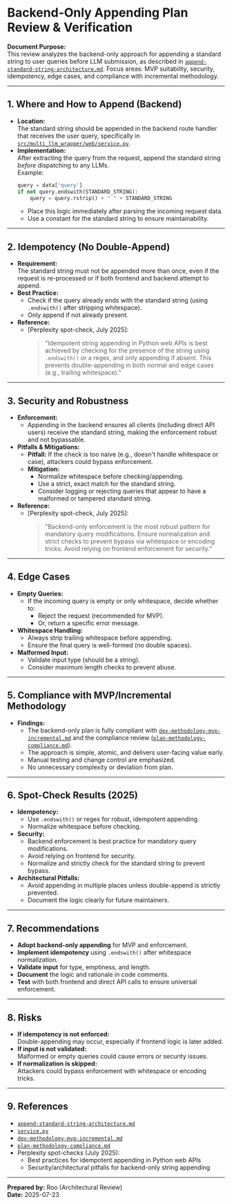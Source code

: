 # Backend-Only Appending Plan Review & Verification

**Document Purpose:**  
This review analyzes the backend-only approach for appending a standard string to user queries before LLM submission, as described in [`append-standard-string-architecture.md`](../append-standard-string-architecture.md). Focus areas: MVP suitability, security, idempotency, edge cases, and compliance with incremental methodology.

---

## 1. Where and How to Append (Backend)

- **Location:**  
  The standard string should be appended in the backend route handler that receives the user query, specifically in [`src/multi_llm_wrapper/web/service.py`](../../src/multi_llm_wrapper/web/service.py).
- **Implementation:**  
  After extracting the query from the request, append the standard string _before_ dispatching to any LLMs.  
  Example:
  ```python
  query = data['query']
  if not query.endswith(STANDARD_STRING):
      query = query.rstrip() + " " + STANDARD_STRING
  ```
  - Place this logic immediately after parsing the incoming request data.
  - Use a constant for the standard string to ensure maintainability.

---

## 2. Idempotency (No Double-Append)

- **Requirement:**  
  The standard string must not be appended more than once, even if the request is re-processed or if both frontend and backend attempt to append.
- **Best Practice:**  
  - Check if the query already ends with the standard string (using `.endswith()` after stripping whitespace).
  - Only append if not already present.
- **Reference:**  
  - [Perplexity spot-check, July 2025]:  
    > "Idempotent string appending in Python web APIs is best achieved by checking for the presence of the string using `.endswith()` or a regex, and only appending if absent. This prevents double-appending in both normal and edge cases (e.g., trailing whitespace)."

---

## 3. Security and Robustness

- **Enforcement:**  
  - Appending in the backend ensures all clients (including direct API users) receive the standard string, making the enforcement robust and not bypassable.
- **Pitfalls & Mitigations:**  
  - **Pitfall:** If the check is too naive (e.g., doesn't handle whitespace or case), attackers could bypass enforcement.
  - **Mitigation:**  
    - Normalize whitespace before checking/appending.
    - Use a strict, exact match for the standard string.
    - Consider logging or rejecting queries that appear to have a malformed or tampered standard string.
- **Reference:**  
  - [Perplexity spot-check, July 2025]:  
    > "Backend-only enforcement is the most robust pattern for mandatory query modifications. Ensure normalization and strict checks to prevent bypass via whitespace or encoding tricks. Avoid relying on frontend enforcement for security."

---

## 4. Edge Cases

- **Empty Queries:**  
  - If the incoming query is empty or only whitespace, decide whether to:
    - Reject the request (recommended for MVP).
    - Or, return a specific error message.
- **Whitespace Handling:**  
  - Always strip trailing whitespace before appending.
  - Ensure the final query is well-formed (no double spaces).
- **Malformed Input:**  
  - Validate input type (should be a string).
  - Consider maximum length checks to prevent abuse.

---

## 5. Compliance with MVP/Incremental Methodology

- **Findings:**  
  - The backend-only plan is fully compliant with [`dev-methodology-mvp-incremental.md`](../../dev-methodology-mvp-incremental.md) and the compliance review ([`plan-methodology-compliance.md`](plan-methodology-compliance.md)).
  - The approach is simple, atomic, and delivers user-facing value early.
  - Manual testing and change control are emphasized.
  - No unnecessary complexity or deviation from plan.

---

## 6. Spot-Check Results (2025)

- **Idempotency:**  
  - Use `.endswith()` or regex for robust, idempotent appending.
  - Normalize whitespace before checking.
- **Security:**  
  - Backend enforcement is best practice for mandatory query modifications.
  - Avoid relying on frontend for security.
  - Normalize and strictly check for the standard string to prevent bypass.
- **Architectural Pitfalls:**  
  - Avoid appending in multiple places unless double-append is strictly prevented.
  - Document the logic clearly for future maintainers.

---

## 7. Recommendations

- **Adopt backend-only appending** for MVP and enforcement.
- **Implement idempotency** using `.endswith()` after whitespace normalization.
- **Validate input** for type, emptiness, and length.
- **Document** the logic and rationale in code comments.
- **Test** with both frontend and direct API calls to ensure universal enforcement.

---

## 8. Risks

- **If idempotency is not enforced:**  
  Double-appending may occur, especially if frontend logic is later added.
- **If input is not validated:**  
  Malformed or empty queries could cause errors or security issues.
- **If normalization is skipped:**  
  Attackers could bypass enforcement with whitespace or encoding tricks.

---

## 9. References

- [`append-standard-string-architecture.md`](../append-standard-string-architecture.md)
- [`service.py`](../../src/multi_llm_wrapper/web/service.py)
- [`dev-methodology-mvp-incremental.md`](../../dev-methodology-mvp-incremental.md)
- [`plan-methodology-compliance.md`](plan-methodology-compliance.md)
- Perplexity spot-checks (July 2025):  
  - Best practices for idempotent appending in Python web APIs  
  - Security/architectural pitfalls for backend-only string appending

---

**Prepared by:** Roo (Architectural Review)  
**Date:** 2025-07-23